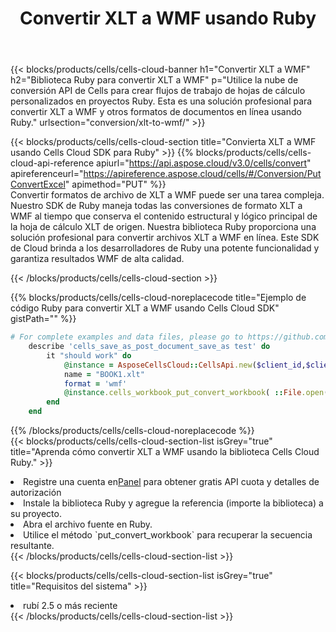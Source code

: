 ﻿---
title:  Convertir XLT a WMF usando Ruby
description:  Utilizar el SDK de Cloud Aspose.Cells para Ruby para convertir un archivo de formato XLT a un archivo de formato WMF.
kwords: Excel, Convert XLT to WMF, REST, Ruby
howto: How to convert XLT to WMF using Aspose.Cells Cloud Ruby library.
---
{{< blocks/products/cells/cells-cloud-banner h1="Convertir XLT a WMF" h2="Biblioteca Ruby para convertir XLT a WMF" p="Utilice la nube de conversión API de Cells para crear flujos de trabajo de hojas de cálculo personalizados en proyectos Ruby. Esta es una solución profesional para convertir XLT a WMF y otros formatos de documentos en línea usando Ruby." urlsection="conversion/xlt-to-wmf/" >}}

{{< blocks/products/cells/cells-cloud-section title="Convierta XLT a WMF usando Cells Cloud SDK para Ruby" >}}
{{% blocks/products/cells/cells-cloud-api-reference apiurl="https://api.aspose.cloud/v3.0/cells/convert" apireferenceurl="https://apireference.aspose.cloud/cells/#/Conversion/PutConvertExcel" apimethod="PUT" %}}
<br/>
Convertir formatos de archivo de XLT a WMF puede ser una tarea compleja. Nuestro SDK de Ruby maneja todas las conversiones de formato XLT a WMF al tiempo que conserva el contenido estructural y lógico principal de la hoja de cálculo XLT de origen. Nuestra biblioteca Ruby proporciona una solución profesional para convertir archivos XLT a WMF en línea. Este SDK de Cloud brinda a los desarrolladores de Ruby una potente funcionalidad y garantiza resultados WMF de alta calidad.

{{< /blocks/products/cells/cells-cloud-section >}}

{{% blocks/products/cells/cells-cloud-noreplacecode title="Ejemplo de código Ruby para convertir XLT a WMF usando Cells Cloud SDK" gistPath="" %}}
 
```ruby
# For complete examples and data files, please go to https://github.com/aspose-cells-cloud/aspose-cells-cloud-ruby/
    describe 'cells_save_as_post_document_save_as test' do
        it "should work" do
            @instance = AsposeCellsCloud::CellsApi.new($client_id,$client_secret,"v3.0","https://api.aspose.cloud/")
            name = "BOOK1.xlt"
            format = 'wmf'
            @instance.cells_workbook_put_convert_workbook( ::File.open(File.expand_path("data/"+name),"r")  {|io| io.read(io.size) },{:format=>format})     
        end
    end
```
 
{{% /blocks/products/cells/cells-cloud-noreplacecode %}}
<br/>
{{< blocks/products/cells/cells-cloud-section-list isGrey="true" title="Aprenda cómo convertir XLT a WMF usando la biblioteca Cells Cloud Ruby." >}}
<li> Registre una cuenta en<a href="https://dashboard.aspose.cloud/">Panel</a> para obtener gratis API cuota y detalles de autorización</li>
<li>Instale la biblioteca Ruby y agregue la referencia (importe la biblioteca) a su proyecto.</li>
<li>Abra el archivo fuente en Ruby.</li>
<li>Utilice el método `put_convert_workbook` para recuperar la secuencia resultante.</li>
{{< /blocks/products/cells/cells-cloud-section-list >}}

{{< blocks/products/cells/cells-cloud-section-list isGrey="true" title="Requisitos del sistema" >}}
<li>rubí 2.5 o más reciente</li>
{{< /blocks/products/cells/cells-cloud-section-list >}}
